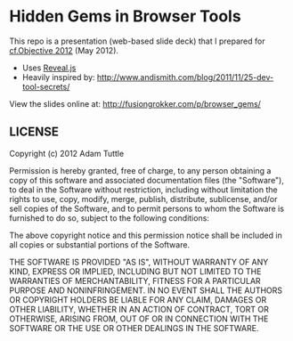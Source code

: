 # Hidden Gems in Browser Tools

This repo is a presentation (web-based slide deck) that I prepared for [cf.Objective 2012](http://www.cfobjective.com/speakers/adam-tuttle/) (May 2012).

* Uses [Reveal.js](https://github.com/hakimel/reveal.js)
* Heavily inspired by: http://www.andismith.com/blog/2011/11/25-dev-tool-secrets/

View the slides online at: http://fusiongrokker.com/p/browser_gems/

## LICENSE

Copyright (c) 2012 Adam Tuttle

Permission is hereby granted, free of charge, to any person obtaining a copy of this software and associated documentation files (the "Software"), to deal in the Software without restriction, including without limitation the rights to use, copy, modify, merge, publish, distribute, sublicense, and/or sell copies of the Software, and to permit persons to whom the Software is furnished to do so, subject to the following conditions:

The above copyright notice and this permission notice shall be included in all copies or substantial portions of the Software.

THE SOFTWARE IS PROVIDED "AS IS", WITHOUT WARRANTY OF ANY KIND, EXPRESS OR IMPLIED, INCLUDING BUT NOT LIMITED TO THE WARRANTIES OF MERCHANTABILITY, FITNESS FOR A PARTICULAR PURPOSE AND NONINFRINGEMENT. IN NO EVENT SHALL THE AUTHORS OR COPYRIGHT HOLDERS BE LIABLE FOR ANY CLAIM, DAMAGES OR OTHER LIABILITY, WHETHER IN AN ACTION OF CONTRACT, TORT OR OTHERWISE, ARISING FROM, OUT OF OR IN CONNECTION WITH THE SOFTWARE OR THE USE OR OTHER DEALINGS IN THE SOFTWARE.
